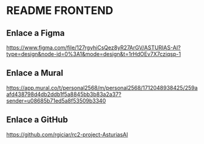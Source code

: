# README FRONTEND

## Enlace a Figma

https://www.figma.com/file/127rgyhiCsQez8yR27ArGV/ASTURIAS-AI?type=design&node-id=0%3A1&mode=design&t=1rHdOEv7X7cziqsp-1

## Enlace a Mural

https://app.mural.co/t/personal2568/m/personal2568/1712048938425/259aafd438798d4db2ddb1f5a8845bb3b83a2a37?sender=u08685b71ed5a8f53509b3340

## Enlace a GitHub

https://github.com/rgiciar/rc2-project-AsturiasAI
